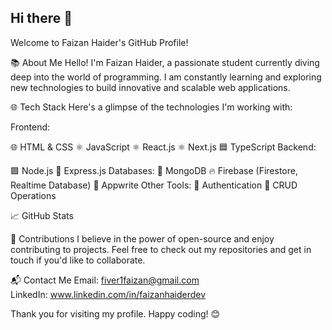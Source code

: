 ## Hi there 👋
Welcome to Faizan Haider's GitHub Profile!


📚 About Me
Hello! I'm Faizan Haider, a passionate student currently diving deep into the world of programming. I am constantly learning and exploring new technologies to build innovative and scalable web applications.

🌐 Tech Stack
Here's a glimpse of the technologies I'm working with:

Frontend:

🌐 HTML & CSS
⚛️ JavaScript
⚛️ React.js
⚛️ Next.js
🟦 TypeScript
Backend:

🟩 Node.js
🚀 Express.js
Databases:
🍃 MongoDB
🔥 Firebase (Firestore, Realtime Database)
🏢 Appwrite
Other Tools:
🔐 Authentication
📝 CRUD Operations


📈 GitHub Stats


🤝 Contributions
I believe in the power of open-source and enjoy contributing to projects. Feel free to check out my repositories and get in touch if you'd like to collaborate.

📬 Contact Me
Email: fiver1faizan@gmail.com  
LinkedIn: www.linkedin.com/in/faizanhaiderdev

Thank you for visiting my profile. Happy coding! 😊

